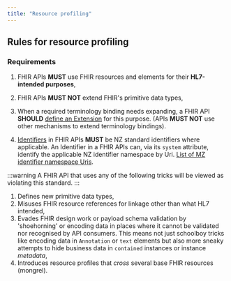 ```yaml
---
title: "Resource profiling"
---
```


## Rules for resource profiling



### Requirements

1. FHIR APIs **MUST** use FHIR resources and elements for their **HL7-intended purposes**,

1. FHIR APIs **MUST NOT** extend FHIR's primitive data types,

1. When a required terminology binding needs expanding, a FHIR API **SHOULD** [define an Extension](https://www.hl7.org/fhir/r4b/defining-extensions.html) for this purpose. (APIs **MUST NOT** use other mechanisms to extend terminology bindings).

1. [Identifiers](https://www.hl7.org/fhir/datatypes.html#Identifier) in FHIR APIs **MUST** be NZ standard identifiers where applicable.  An Identifier in a FHIR APIs can, via its `system` attribute, identify the applicable NZ identifier namespace by Uri. [List of MZ identifier namespace Uris](http://standards.digital.health.nz).

:::warning
A FHIR API that uses any of the following tricks will be viewed as violating this standard.
:::

1. Defines new primitive data types,
1. Misuses FHIR resource references for linkage other than what HL7 intended,
1. Evades FHIR design work or payload schema validation by 'shoehorning' or encoding data in places where it cannot be validated nor recognised by API consumers.  This means not just schoolboy tricks like encoding data in `Annotation` or `text` elements but also more sneaky attempts to hide business data in `contained` instances or instance *metadata*,
1. Introduces resource profiles that *cross* several base FHIR resources (mongrel).
